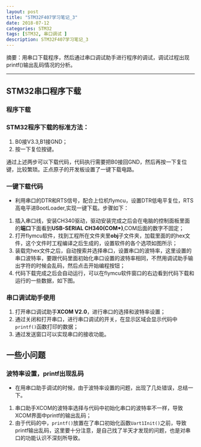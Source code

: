 ```yaml
---
layout: post
title: "STM32F407学习笔记_3"
date: 2018-07-12
categories: STM32
tags: [STM32, 串口调试 ]
description: STM32F407学习笔记_3
---
```


摘要：用串口下载程序，然后通过串口调试助手进行程序的调试，调试过程出现printf()输出乱码情况的分析。

---
## STM32串口程序下载

### 程序下载

### STM32程序下载的标准方法：

1. B0接V3.3,B1接GND；
2. 按一下复位按键。

通过上述两步可以下载代码，代码执行需要把B0接回GND，然后再按一下复位键，比较繁琐。正点原子的开发板设置了一键下载电路。

### 一键下载代码

- 利用串口的DTR和RTS信号，配合上位机flymcu，设置DTR低电平复位，RTS高电平进BootLoader,实现一键下载。步骤如下：

1. 插入串口线，安装CH340驱动，驱动安装完成之后会在电脑的控制面板里面的**端口**下面看到**USB-SERIAL CH340(COM*)**,COM后面的数字不固定；
2. 打开flymcu软件，找到工程所在文件夹里**obj**子文件夹，加载里面的的hex文件，这个文件时工程编译之后生成的，设置软件的各个选项如图所示；
3. 装载完hex文件之后，自动搜索并选择串口，设置串口的波特率，这里设置的串口波特率，要跟代码里面初始化串口设置的波特率相同，不然用调试助手输出字符的时候会乱码，然后点击开始编程按钮；
4. 代码下载完成之后会自动运行，可以在flymcu软件窗口的右边看到代码下载和运行的一些数据，如下图。

### 串口调试助手使用

1. 打开串口调试助手**XCOM V2.0**，进行串口的选择和波特率设置；
2. 通过关闭和打开串口，进行串口调试的开关，在显示区域会显示代码中```printf()```函数打印的数据；
3. 通过发送窗口可以实现串口的接收功能。

## 一些小问题

### 波特率设置，printf出现乱码

- 在用串口助手调试的时候，由于波特率设置的问题，出现了几处错误，总结一下。

1. 串口助手XCOM的波特率选择与代码中初始化串口的波特率不一样，导致XCOM界面中printf的输出乱码；
2. 由于代码的中，```printf()```放置在了串口初始化函数```Uart1Init()```之前，导致printf输出乱码，这里要十分注意，是自己找了半天才发现的问题，也是对串口的功能认识不深刻所导致。
 
